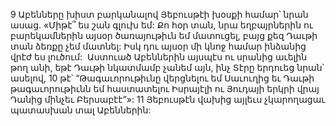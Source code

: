 9 Աբենները խիստ բարկանալով Յեբուսթէի խօսքի համար՝ նրան ասաց. «Միթէ՞ ես շան գլուխ եմ: Քո հօր տան, նրա եղբայրներին ու բարեկամներին այսօր ծառայութիւն եմ մատուցել, բայց քեզ Դաւթի տան ձեռքը չեմ մատնել: Իսկ դու այսօր մի կնոջ համար ինձանից վրէժ ես լուծում:  Աստուած Աբեններին այսպէս ու սրանից աւելին թող անի, եթէ Դաւթի նկատմամբ չանեմ այն, ինչ Տէրը երդուեց նրան՝ ասելով, 10 թէ՝ “Թագաւորութիւնը վերցնելու եմ Սաւուղից եւ Դաւթի թագաւորութիւնն եմ հաստատելու Իսրայէլի ու Յուդայի երկրի վրայ Դանից մինչեւ Բերսաբէէ”»: 11 Յեբուսթէն վախից այլեւս չկարողացաւ պատասխան տալ Աբեններին:
